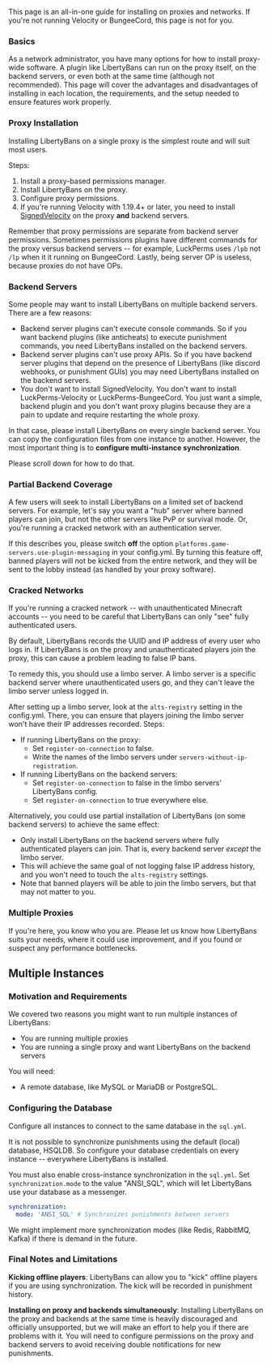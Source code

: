 
This page is an all-in-one guide for installing on proxies and networks. If you're not running Velocity or BungeeCord, this page is not for you.

### Basics

As a network administrator, you have many options for how to install proxy-wide software. A plugin like LibertyBans can run on the proxy itself, on the backend servers, or even both at the same time (although not recommended). This page will cover the advantages and disadvantages of installing in each location, the requirements, and the setup needed to ensure features work properly.

### Proxy Installation

Installing LibertyBans on a single proxy is the simplest route and will suit most users.

Steps:
1. Install a proxy-based permissions manager.
2. Install LibertyBans on the proxy.
3. Configure proxy permissions.
4. If you're running Velocity with 1.19.4+ or later, you need to install [SignedVelocity](https://modrinth.com/plugin/signedvelocity) on the proxy **and** backend servers.

Remember that proxy permissions are separate from backend server permissions. Sometimes permissions plugins have different commands for the proxy versus backend servers -- for example, LuckPerms uses `/lpb`  not `/lp` when it it running on BungeeCord. Lastly, being server OP is useless, because proxies do not have OPs.

### Backend Servers

Some people may want to install LibertyBans on multiple backend servers. There are a few reasons:
* Backend server plugins can't execute console commands. So if you want backend plugins (like anticheats) to execute punishment commands, you need LibertyBans installed on the backend servers.
* Backend server plugins can't use proxy APIs. So if you have backend server plugins that depend on the presence of LibertyBans (like discord webhooks, or punishment GUIs) you may need LibertyBans installed on the backend servers.
* You don't want to install SignedVelocity. You don't want to install LuckPerms-Velocity or LuckPerms-BungeeCord. You just want a simple, backend plugin and you don't want proxy plugins because they are a pain to update and require restarting the whole proxy.

In that case, please install LibertyBans on every single backend server. You can copy the configuration files from one instance to another. However, the most important thing is to **configure multi-instance synchronization**.

Please scroll down for how to do that.

### Partial Backend Coverage

A few users will seek to install LibertyBans on a limited set of backend servers. For example, let's say you want a "hub" server where banned players can join, but not the other servers like PvP or survival mode. Or, you're running a cracked network with an authentication server.

If this describes you, please switch **off** the option `platforms.game-servers.use-plugin-messaging` in your config.yml. By turning this feature off, banned players will not be kicked from the entire network, and they will be sent to the lobby instead (as handled by your proxy software).

### Cracked Networks

If you're running a cracked network -- with unauthenticated Minecraft accounts -- you need to be careful that LibertyBans can only "see" fully authenticated users.

By default, LibertyBans records the UUID and IP address of every user who logs in. If LibertyBans is on the proxy and unauthenticated players join the proxy, this can cause a problem leading to false IP bans.

To remedy this, you should use a limbo server. A limbo server is a specific backend server where unauthenticated users go, and they can't leave the limbo server unless logged in.

After setting up a limbo server, look at the `alts-registry` setting in the config.yml. There, you can ensure that players joining the limbo server won't have their IP addresses recorded. Steps:
* If running LibertyBans on the proxy:
  * Set `register-on-connection` to false.
  * Write the names of the limbo servers under `servers-without-ip-registration`.
* If running LibertyBans on the backend servers:
  * Set `register-on-connection` to false in the limbo servers' LibertyBans config.
  * Set `register-on-connection` to true everywhere else. 

Alternatively, you could use partial installation of LibertyBans (on some backend servers) to achieve the same effect:
  * Only install LibertyBans on the backend servers where fully authenticated players can join. That is, every backend server *except* the limbo server.
  * This will achieve the same goal of not logging false IP address history, and you won't need to touch the `alts-registry` settings.
  * Note that banned players will be able to join the limbo servers, but that may not matter to you.

### Multiple Proxies

If you're here, you know who you are. Please let us know how LibertyBans suits your needs, where it could use improvement, and if you found or suspect any performance bottlenecks.

## Multiple Instances

### Motivation and Requirements

We covered two reasons you might want to run multiple instances of LibertyBans:
* You are running multiple proxies
* You are running a single proxy and want LibertyBans on the backend servers

You will need:
* A remote database, like MySQL or MariaDB or PostgreSQL.

### Configuring the Database

Configure all instances to connect to the same database in the `sql.yml`.

It is not possible to synchronize punishments using the default (local) database, HSQLDB. So configure your database credentials on every instance -- everywhere LibertyBans is installed.

You must also enable cross-instance synchronization in the `sql.yml`. Set `synchronization.mode` to the value "ANSI_SQL", which will let LibertyBans use your database as a messenger.
```yaml
synchronization:
  mode: 'ANSI_SQL' # Synchronizes punishments between servers
```

We might implement more synchronization modes (like Redis, RabbitMQ, Kafka) if there is demand in the future.

### Final Notes and Limitations

**Kicking offline players**: LibertyBans can allow you to "kick" offline players if you are using synchronization. The kick will be recorded in punishment history.

**Installing on proxy and backends simultaneously**: Installing LibertyBans on the proxy and backends at the same time is heavily discouraged and officially unsupported, but we will make an effort to help you if there are problems with it. You will need to configure permissions on the proxy and backend servers to avoid receiving double notifications for new punishments.
